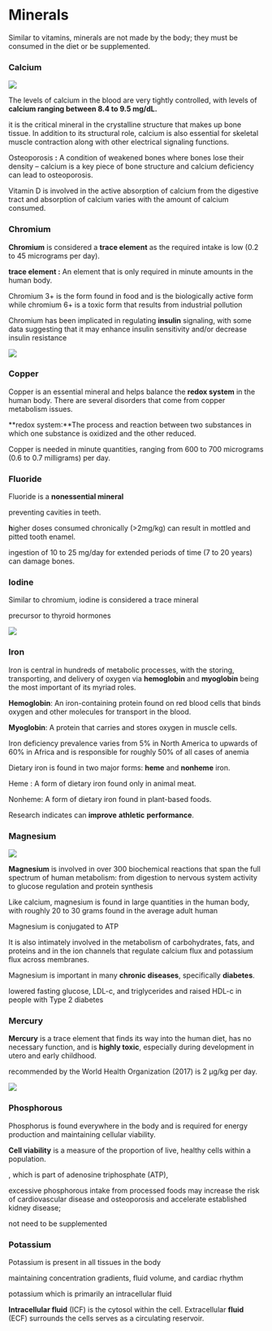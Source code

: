 # Minerals

Similar to vitamins, minerals are not made by the body; they must be consumed in the diet or be supplemented.

### Calcium

![](../.gitbook/assets/screen-shot-2021-01-24-at-9.20.40-pm.png)

The levels of calcium in the blood are very tightly controlled, with levels of **calcium ranging between 8.4 to 9.5 mg/dL.**

it is the critical mineral in the crystalline structure that makes up bone tissue. In addition to its structural role, calcium is also essential for skeletal muscle contraction along with other electrical signaling functions.



Osteoporosis **:** A condition of weakened bones where bones lose their density – calcium is a key piece of bone structure and calcium deficiency can lead to osteoporosis.

Vitamin D is involved in the active absorption of calcium from the digestive tract and absorption of calcium varies with the amount of calcium consumed.



### Chromium

**Chromium** is considered a **trace element** as the required intake is low \(0.2 to 45 micrograms per day\).

**trace element :** An element that is only required in minute amounts in the human body.

Chromium 3+ is the form found in food and is the biologically active form while chromium 6+ is a toxic form that results from industrial pollution

Chromium has been implicated in regulating **insulin** signaling, with some data suggesting that it may enhance insulin sensitivity and/or decrease insulin resistance

![](../.gitbook/assets/screen-shot-2021-01-24-at-9.26.16-pm.png)



### Copper

Copper is an essential mineral and helps balance the **redox system** in the human body. There are several disorders that come from copper metabolism issues. 

**redox system:**The process and reaction between two substances in which one substance is oxidized and the other reduced.

Copper is needed in minute quantities, ranging from 600 to 700 micrograms \(0.6 to 0.7 milligrams\) per day.



### Fluoride

Fluoride is a **nonessential mineral**

preventing cavities in teeth.

**h**igher doses consumed chronically \(&gt;2mg/kg\) can result in mottled and pitted tooth enamel.

ingestion of 10 to 25 mg/day for extended periods of time \(7 to 20 years\) can damage bones.



### Iodine

Similar to chromium, iodine is considered a trace mineral

precursor to thyroid hormones

![](../.gitbook/assets/screen-shot-2021-01-24-at-9.33.41-pm.png)



### Iron

Iron is central in hundreds of metabolic processes, with the storing, transporting, and delivery of oxygen via **hemoglobin** and **myoglobin** being the most important of its myriad roles. 

**Hemoglobin**: An iron-containing protein found on red blood cells that binds oxygen and other molecules for transport in the blood.

**Myoglobin**: A protein that carries and stores oxygen in muscle cells.

Iron deficiency prevalence varies from 5% in North America to upwards of 60% in Africa and is responsible for roughly 50% of all cases of anemia

Dietary iron is found in two major forms: **heme** and **nonheme** iron. 

Heme : A form of dietary iron found only in animal meat.

Nonheme: A form of dietary iron found in plant-based foods.

Research indicates can **improve** **athletic** **performance**.

### Magnesium

![](../.gitbook/assets/screen-shot-2021-01-24-at-9.40.47-pm.png)



**Magnesium** is involved in over 300 biochemical reactions that span the full spectrum of human metabolism: from digestion to nervous system activity to glucose regulation and protein synthesis

Like calcium, magnesium is found in large quantities in the human body, with roughly 20 to 30 grams found in the average adult human

Magnesium is conjugated to ATP

It is also intimately involved in the metabolism of carbohydrates, fats, and proteins and in the ion channels that regulate calcium flux and potassium flux across membranes.

Magnesium is important in many **chronic** **diseases**, specifically **diabetes**.

lowered fasting glucose, LDL-c, and triglycerides and raised HDL-c in people with Type 2 diabetes 

### Mercury

**Mercury** is a trace element that finds its way into the human diet, has no necessary function, and is **highly toxic**, especially during development in utero and early childhood.

recommended by the World Health Organization \(2017\) is 2 µg/kg per day.

![](../.gitbook/assets/screen-shot-2021-01-24-at-10.09.16-pm.png)

### Phosphorous

Phosphorus is found everywhere in the body and is required for energy production and maintaining cellular viability.

**Cell viability** is a measure of the proportion of live, healthy cells within a population.

, which is part of adenosine triphosphate \(ATP\),

excessive phosphorous intake from processed foods may increase the risk of cardiovascular disease and osteoporosis and accelerate established kidney disease;

not need to be supplemented



### Potassium

Potassium is present in all tissues in the body

maintaining concentration gradients, fluid volume, and cardiac rhythm

potassium which is primarily an intracellular fluid

**Intracellular fluid** \(ICF\) is the cytosol within the cell. Extracellular **fluid** \(ECF\) surrounds the cells serves as a circulating reservoir. 







